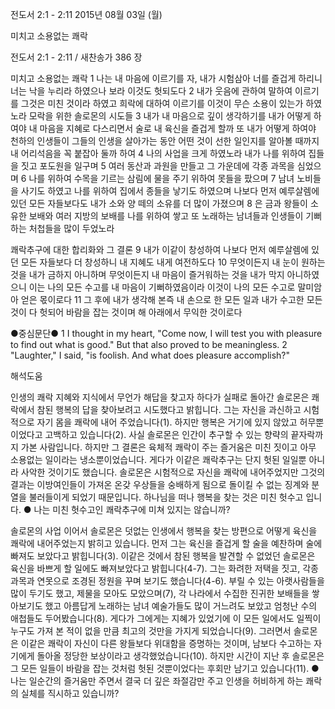 전도서 2:1 - 2:11 
2015년 08월 03일 (월)

미치고 소용없는 쾌락



전도서 2:1 - 2:11 / 새찬송가 386 장


미치고 소용없는 쾌락
1 나는 내 마음에 이르기를 자, 내가 시험삼아 너를 즐겁게 하리니 너는 낙을 누리라 하였으나 보라 이것도 헛되도다 2 내가 웃음에 관하여 말하여 이르기를 그것은 미친 것이라 하였고 희락에 대하여 이르기를 이것이 무슨 소용이 있는가 하였노라 
모락을 위한 솔로몬의 시도들
3 내가 내 마음으로 깊이 생각하기를 내가 어떻게 하여야 내 마음을 지혜로 다스리면서 술로 내 육신을 즐겁게 할까 또 내가 어떻게 하여야 천하의 인생들이 그들의 인생을 살아가는 동안 어떤 것이 선한 일인지를 알아볼 때까지 내 어리석음을 꼭 붙잡아 둘까 하여 
4  나의 사업을 크게 하였노라 내가 나를 위하여 집들을 짓고 포도원을 일구며 5  여러 동산과 과원을 만들고 그 가운데에 각종 과목을 심었으며 6 나를 위하여 수목을 기르는 삼림에 물을 주기 위하여 못들을 팠으며 7 남녀 노비들을 사기도 하였고 나를 위하여 집에서 종들을 낳기도 하였으며 나보다 먼저 예루살렘에 있던 모든 자들보다도 내가 소와 양 떼의 소유를 더 많이 가졌으며 8 은 금과 왕들이 소유한 보배와 여러 지방의 보배를 나를 위하여 쌓고 또 노래하는 남녀들과 인생들이 기뻐하는 처첩들을 많이 두었노라 

쾌락추구에 대한 합리화와 그 결론 
9 내가 이같이 창성하여 나보다 먼저 예루살렘에 있던 모든 자들보다 더 창성하니 내 지혜도 내게 여전하도다 
10 무엇이든지 내 눈이 원하는 것을 내가 금하지 아니하며 무엇이든지 내 마음이 즐거워하는 것을 내가 막지 아니하였으니 이는 나의 모든 수고를 내 마음이 기뻐하였음이라 이것이 나의 모든 수고로 말미암아 얻은 몫이로다 11 그 후에 내가 생각해 본즉 내 손으로 한 모든 일과 내가 수고한 모든 것이 다 헛되어 바람을 잡는 것이며 해 아래에서 무익한 것이로다 

●중심문단● 1 I thought in my heart, "Come now, I will test you with pleasure to find out what is good." But that also proved to be meaningless. 2 "Laughter," I said, "is foolish. And what does pleasure accomplish?"

해석도움





인생의 쾌락
지혜와 지식에서 무언가 해답을 찾고자 하다가 실패로 돌아간 솔로몬은 쾌락에서 참된 행복의 답을 찾아보려고 시도했다고 밝힙니다. 그는 자신을 과신하고 시험적으로 자기 몸을 쾌락에 내어 주었습니다(1). 하지만 행복은 거기에 있지 않았고 허무뿐이었다고 고백하고 있습니다(2). 사실 솔로몬은 인간이 추구할 수 있는 향략의 끝자락까지 가본 사람입니다. 하지만 그 결론은 육체적 쾌락이 주는 즐거움은 미친 짓이고 아무 소용없는 일이라는 냉소뿐이었습니다. 게다가 이같은 쾌락추구는 단지 헛된 일일뿐 아니라 사악한 것이기도 했습니다. 솔로몬은 시험적으로 자신을 쾌락에 내어주었지만 그것의 결과는 이방여인들이 가져온 온갖 우상들을 숭배하게 됨으로 돌이킬 수 없는 징계와 분열을 불러들이게 되었기 때문입니다. 하나님을 떠나 행복을 찾는 것은 미친 헛수고 입니다.
● 나는 미친 헛수고인 쾌락추구에 미쳐 있지는 않습니까? 

솔로몬의 사업
이어서 솔로몬은 덧없는 인생에서 행복을 찾는 방편으로 어떻게 육신을 쾌락에 내어주었는지 밝히고 있습니다. 먼저 그는 육신을 즐겁게 할 술을 예찬하며 술에 빠져도 보았다고 밝힙니다(3). 이같은 것에서 참된 행복을 발견할 수 없었던 솔로몬은 육신을 바쁘게 할 일에도 빠져보았다고 밝힙니다(4-7). 그는 화려한 저택을 짓고, 각종 과목과 연못으로 조경된 정원을 꾸며 보기도 했습니다(4-6). 부릴 수 있는 아랫사람들을 많이 두기도 했고, 제물을 모아도 모았으며(7), 각 나라에서 수집한 진귀한 보배들을 쌓아보기도 했고 아름답게 노래하는 남녀 예술가들도 많이 거느려도 보았고 엄청난 수의 애첩들도 두어봤습니다(8). 게다가 그에게는 지혜가 있었기에 이 모든 일에서도 일찍이 누구도 가져 본 적이 없을 만큼 최고의 것만을 가지게 되었습니다(9). 그러면서 솔로몬은 이같은 쾌락이 자신이 다른 왕들보다 위대함을 증명하는 것이며, 남보다 수고하는 자기에게 돌아올 정당한 보상이라고 생각했었습니다(10). 하지만 시간이 지난 후 솔로몬은 그 모든 일들이 바람을 잡는 것처럼 헛된 것뿐이었다는 후회만 남기고 있습니다(11). 
●  나는 일순간의 즐거움만 주면서 결국 더 깊은 좌절감만 주고 인생을 허비하게 하는 쾌락의 실체를 직시하고 있습니까?